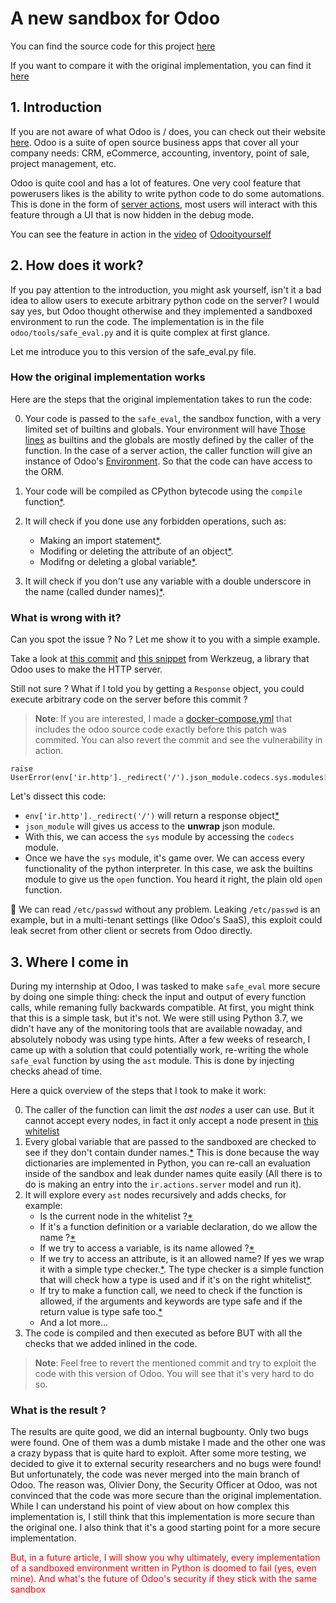 <link rel="stylesheet" href="https://cdnjs.cloudflare.com/ajax/libs/highlight.js/11.9.0/styles/default.min.css">
<script src="https://cdnjs.cloudflare.com/ajax/libs/highlight.js/11.9.0/highlight.min.js"></script>

<!-- and it's easy to individually load additional languages -->
<script src="https://cdnjs.cloudflare.com/ajax/libs/highlight.js/11.9.0/languages/go.min.js"></script>

<script>hljs.highlightAll();</script>

# A new sandbox for Odoo

You can find the source code for this project [here](https://github.com/keyboard-slayer/odoo-eval/blob/master-safe_eval_redo-joda/odoo/tools/safe_eval.py)


If you want to compare it with the original implementation, you can find it [here](https://github.com/odoo/odoo/blob/17.0/odoo/tools/safe_eval.py)

## 1. Introduction
If you are not aware of what Odoo is / does, you can check out their website [here](https://www.odoo.com/). Odoo is a suite of open source business apps that cover all your company needs: CRM, eCommerce, accounting, inventory, point of sale, project management, etc.

Odoo is quite cool and has a lot of features. One very cool feature that powerusers likes is the ability to write python code to do some automations. This is done in the form of [server actions](https://www.odoo.com/documentation/17.0/developer/reference/backend/actions.html#server-actions-ir-actions-server), most users will interact with this feature through a UI that is now hidden in the debug mode.

You can see the feature in action in the [video](https://www.youtube.com/watch?v=dmHGZD6xfnA) of [Odooityourself](https://www.youtube.com/@odoo-it-yourself)

## 2. How does it work?
If you pay attention to the introduction, you might ask yourself, isn't it a bad idea to allow users to execute arbitrary python code on the server? I would say yes, but Odoo thought otherwise and they implemented a sandboxed environment to run the code. The implementation is in the file `odoo/tools/safe_eval.py` and it is quite complex at first glance.

Let me introduce you to this version of the safe_eval.py file.

### How the original implementation works
Here are the steps that the original implementation takes to run the code:

0. Your code is passed to the `safe_eval`, the sandbox function, with a very limited set of builtins and globals. Your environment will have [Those lines](https://github.com/odoo/odoo/blob/0b308699d089dc2f2b39c756ce05e58003c1b2f3/odoo/tools/safe_eval.py#L303-L340) as builtins and the globals are mostly defined by the caller of the function. In the case of a server action, the caller function will give an instance of Odoo's [Environment](https://www.odoo.com/documentation/17.0/developer/reference/backend/orm.html?highlight=env#environment). So that the code can have access to the ORM.

1. Your code will be compiled as CPython bytecode using the `compile` function[*](https://github.com/odoo/odoo/blob/0b308699d089dc2f2b39c756ce05e58003c1b2f3/odoo/tools/safe_eval.py#L252).

2. It will check if you done use any forbidden operations, such as:
    - Making an import statement[*](https://github.com/odoo/odoo/blob/0b308699d089dc2f2b39c756ce05e58003c1b2f3/odoo/tools/safe_eval.py#L81).
    - Modifing or deleting the attribute of an object[*](https://github.com/odoo/odoo/blob/0b308699d089dc2f2b39c756ce05e58003c1b2f3/odoo/tools/safe_eval.py#L84).
    - Modifng or deleting a global variable[*](https://github.com/odoo/odoo/blob/0b308699d089dc2f2b39c756ce05e58003c1b2f3/odoo/tools/safe_eval.py#L86).

3. It will check if you don't use any variable with a double underscore in the name (called dunder names)[*](https://github.com/odoo/odoo/blob/0b308699d089dc2f2b39c756ce05e58003c1b2f3/odoo/tools/safe_eval.py#L202-L205).

### What is wrong with it?
Can you spot the issue ? No ? Let me show it to you with a simple example.

Take a look at [this commit](https://github.com/odoo/odoo/commit/abbfd744360b39c41531dfd37423ee86bd40233d) and [this snippet](https://github.com/pallets/flask/blob/2fec0b206c6e83ea813ab26597e15c96fab08be7/src/flask/wrappers.py#L18-L32) from Werkzeug, a library that Odoo uses to make the HTTP server.

Still not sure ?
What if I told you by getting a `Response` object, you could execute arbitrary code on the server before this commit ?

> **Note**: If you are interested, I made a [docker-compose.yml](./docker-compose.yml) that includes the odoo source code exactly before this patch was commited. You can also revert the commit and see the vulnerability in action.

<pre><code class="python">raise UserError(env['ir.http']._redirect('/').json_module.codecs.sys.modules['builtins'].open('/etc/passwd').read())</code></pre>

Let's dissect this code:

- `env['ir.http']._redirect('/')` will return a response object[*](https://github.com/odoo/odoo/blob/8a4b56fb1de80f701d8cd2d88d6f330814ea46b5/odoo/addons/base/models/ir_http.py#L246-L248)
- `json_module` will gives us access to the **unwrap** json module.
- With this, we can access the `sys` module by accessing the `codecs` module.
- Once we have the `sys` module, it's game over. We can access every functionality of the python interpreter. In this case, we ask the builtins module to give us the `open` function. You heard it right, the plain old `open` function.

🎉 We can read `/etc/passwd` without any problem. Leaking `/etc/passwd` is an example, but in a multi-tenant settings (like Odoo's SaaS), this exploit could leak secret from other client or secrets from Odoo directly.

## 3. Where I come in

During my internship at Odoo, I was tasked to make `safe_eval` more secure by doing one simple thing: check the input and output of every function calls, while remaning fully backwards compatible. At first, you might think that this is a simple task, but it's not. We were still using Python 3.7, we didn't have any of the monitoring tools that are available nowaday, and absolutely nobody was using type hints. After a few weeks of research, I came up with a solution that could potentially work, re-writing the whole `safe_eval` function by using the `ast` module. This is done by injecting checks ahead of time.

Here a quick overview of the steps that I took to make it work:

0. The caller of the function can limit the *ast nodes* a user can use. But it cannot accept every nodes, in fact it only accept a node present in [this whitelist](https://github.com/keyboard-slayer/odoo-eval/blob/2dad991bab9e68361bd9150879f12f2af8fe1499/odoo/tools/safe_eval.py#L164-L253)
1. Every global variable that are passed to the sandboxed are checked to see if they don't contain dunder names.[*](https://github.com/keyboard-slayer/odoo-eval/blob/2dad991bab9e68361bd9150879f12f2af8fe1499/odoo/tools/safe_eval.py#L740-L743) This is done because the way dictionaries are implemented in Python, you can re-call an evaluation inside of the sandbox and leak dunder names quite easily (All there is to do is making an entry into the `ir.actions.server` model and run it).
2. It will explore every `ast` nodes recursively and adds checks, for example:
    * Is the current node in the whitelist ?[*](https://github.com/keyboard-slayer/odoo-eval/blob/2dad991bab9e68361bd9150879f12f2af8fe1499/odoo/tools/safe_eval.py#L425-L428)
    * If it's a function definition or a variable declaration, do we allow the name ?[*](https://github.com/keyboard-slayer/odoo-eval/blob/2dad991bab9e68361bd9150879f12f2af8fe1499/odoo/tools/safe_eval.py#L435-L442)
    * If we try to access a variable, is its name allowed ?[*](https://github.com/keyboard-slayer/odoo-eval/blob/2dad991bab9e68361bd9150879f12f2af8fe1499/odoo/tools/safe_eval.py#L463-L466)
    * If we try to access an attribute, is it an allowed name? If yes we wrap it with a simple type checker.[*](https://github.com/keyboard-slayer/odoo-eval/blob/2dad991bab9e68361bd9150879f12f2af8fe1499/odoo/tools/safe_eval.py#L468-L475). The type checker is a simple function that will check how a type is used and if it's on the right whitelist[*](https://github.com/keyboard-slayer/odoo-eval/blob/2dad991bab9e68361bd9150879f12f2af8fe1499/odoo/tools/safe_eval.py#L91-L162).
    * If try to make a function call, we need to check if the function is allowed, if the arguments and keywords are type safe and if the return value is type safe too.[*](https://github.com/keyboard-slayer/odoo-eval/blob/2dad991bab9e68361bd9150879f12f2af8fe1499/odoo/tools/safe_eval.py#L477-L504)
    * And a lot more...
3. The code is compiled and then executed as before BUT with all the checks that we added inlined in the code.

> **Note**: Feel free to revert the mentioned commit and try to exploit the code with this version of Odoo. You will see that it's very hard to do so.

### What is the result ?

The results are quite good, we did an internal bugbounty. Only two bugs were found. One of them was a dumb mistake I made and the other one was a crazy bypass that is quite hard to exploit. After some more testing, we decided to give it to external security researchers and no bugs were found! But unfortunately, the code was never merged into the main branch of Odoo. The reason was, Olivier Dony, the Security Officer at Odoo, was not convinced that the code was more secure than the original implementation. While I can understand his point of view about on how complex this implementation is, I still think that this implementation is more secure than the original one. I also think that it's a good starting point for a more secure implementation. <p style="color: red">But, in a future article, I will show you why ultimately, every implementation of a sandboxed environment written in Python is doomed to fail (yes, even mine). And what's the future of Odoo's security if they stick with the same sandbox</p>
